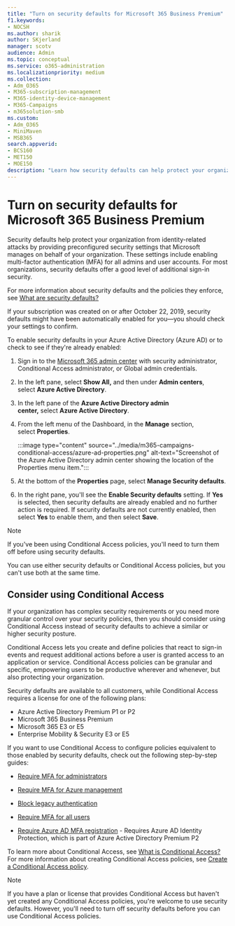 ```yaml
---
title: "Turn on security defaults for Microsoft 365 Business Premium"
f1.keywords:
- NOCSH
ms.author: sharik
author: SKjerland
manager: scotv
audience: Admin
ms.topic: conceptual
ms.service: o365-administration
ms.localizationpriority: medium
ms.collection: 
- Adm_O365
- M365-subscription-management 
- M365-identity-device-management
- M365-Campaigns
- m365solution-smb
ms.custom:
- Adm_O365
- MiniMaven
- MSB365
search.appverid:
- BCS160
- MET150
- MOE150
description: "Learn how security defaults can help protect your organization from identity-related attacks by providing preconfigured security settings for Microsoft 365 Business Premium."
---
```


# Turn on security defaults for Microsoft 365 Business Premium

Security defaults help protect your organization from identity-related attacks by providing preconfigured security settings that Microsoft manages on behalf of your organization. These settings include enabling multi-factor authentication (MFA) for all admins and user accounts. For most organizations, security defaults offer a good level of additional sign-in security.

For more information about security defaults and the policies they enforce, see [What are security defaults?](/azure/active-directory/fundamentals/concept-fundamentals-security-defaults)

If your subscription was created on or after October 22, 2019, security defaults might have been automatically enabled for you&mdash;you should check your settings to confirm.

To enable security defaults in your Azure Active Directory (Azure AD) or to check to see if they're already enabled:

1. Sign in to the <a href="https://go.microsoft.com/fwlink/p/?linkid=2024339" target="_blank">Microsoft 365 admin center</a> with security administrator, Conditional Access administrator, or Global admin credentials.

2. In the left pane, select **Show All,** and then under **Admin centers**, select **Azure Active Directory**.

3. In the left pane of the **Azure Active Directory admin center,** select **Azure Active Directory**.

4. From the left menu of the Dashboard, in the **Manage** section, select **Properties**.

    :::image type="content" source="../media/m365-campaigns-conditional-access/azure-ad-properties.png" alt-text="Screenshot of the Azure Active Directory admin center showing the location of the Properties menu item.":::

5. At the bottom of the **Properties** page, select **Manage Security defaults**.

6. In the right pane, you'll see the **Enable Security defaults** setting. If **Yes** is selected, then security defaults are already enabled and no further action is required. If security defaults are not currently enabled, then select **Yes** to enable them, and then select **Save**.

> [!NOTE]
> If you've been using Conditional Access policies, you'll need to turn them off before using security defaults.
>
> You can use either security defaults or Conditional Access policies, but you can't use both at the same time.

## Consider using Conditional Access

If your organization has complex security requirements or you need more granular control over your security policies, then you should consider using Conditional Access instead of security defaults to achieve a similar or higher security posture. 

Conditional Access lets you create and define policies that react to sign-in events and request additional actions before a user is granted access to an application or service. Conditional Access policies can be granular and specific, empowering users to be productive wherever and whenever, but also protecting your organization.

Security defaults are available to all customers, while Conditional Access requires a license for one of the following plans:

- Azure Active Directory Premium P1 or P2
- Microsoft 365 Business Premium
- Microsoft 365 E3 or E5
- Enterprise Mobility & Security E3 or E5

If you want to use Conditional Access to configure policies equivalent to those enabled by security defaults, check out the following step-by-step guides:

- [Require MFA for administrators](/azure/active-directory/conditional-access/howto-conditional-access-policy-admin-mfa)

- [Require MFA for Azure management](/azure/active-directory/conditional-access/howto-conditional-access-policy-azure-management)

- [Block legacy authentication](/azure/active-directory/conditional-access/howto-conditional-access-policy-block-legacy)

- [Require MFA for all users](/azure/active-directory/conditional-access/howto-conditional-access-policy-all-users-mfa)

- [Require Azure AD MFA registration](/azure/active-directory/identity-protection/howto-identity-protection-configure-mfa-policy) - Requires Azure AD Identity Protection, which is part of Azure Active Directory Premium P2

To learn more about Conditional Access, see [What is Conditional Access?](/azure/active-directory/conditional-access/overview) For more information about creating Conditional Access policies, see [Create a Conditional Access policy](/azure/active-directory/authentication/tutorial-enable-azure-mfa#create-a-conditional-access-policy).

> [!NOTE]
> If you have a plan or license that provides Conditional Access but haven't yet created any Conditional Access policies, you're welcome to use security defaults. However, you'll need to turn off security defaults before you can use Conditional Access policies.
